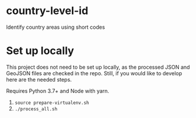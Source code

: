 # country-level-id
Identify country areas using short codes





# Set up locally

This project does not need to be set up locally, as the processed JSON and GeoJSON files are checked in the repo. Still, if you would like to develop here are the needed steps.

Requires Python 3.7+ and Node with yarn.

1. `source prepare-virtualenv.sh`
2. `./process_all.sh`
